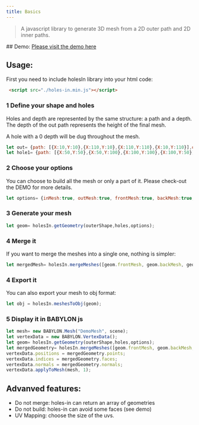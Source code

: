 ```yaml
---
title: Basics
---
```



> A javascript library to generate 3D mesh from a 2D outer path and 2D inner paths.


## Demo:
<a href="https://wanadev.github.io/holes-in/debugPage.html">Please visit the demo here</a>


## Usage:

First you need to include holesIn library into your html code:

```html
 <script src="./holes-in.min.js"></script>
```

### 1 Define your shape and holes


Holes and depth are represented by the same structure: a path and a depth. The depth of the out path represents the height of the final mesh.


A hole with a 0 depth will be dug throughout the mesh.
```javascript
let out= {path: [{X:10,Y:10},{X:110,Y:10},{X:110,Y:110},{X:10,Y:110}],depth:100};
let hole1= {path: [{X:50,Y:50},{X:50,Y:100},{X:100,Y:100},{X:100,Y:50}],depth:0};
 ```

### 2 Choose your options
You can choose to build all the mesh or only a part of it. Please check-out the DEMO for more details.
 ```javascript
let options= {inMesh:true, outMesh:true, frontMesh:true, backMesh:true, horizontalMesh: true};
```

### 3 Generate your mesh
```javascript
let geom= holesIn.getGeometry(outerShape,holes,options);
```

### 4 Merge it
If you want to merge the meshes into a single one, nothing is simpler:
```javascript
let mergedMesh= holesIn.mergeMeshes([geom.frontMesh, geom.backMesh, geom.inMesh, geom.outMesh]);
 ```

### 4 Export it
 You can also export your mesh to obj format:
 ```javascript
let obj = holesIn.meshesToObj(geom);
  ```

### 5 Display it in BABYLON js

 ```javascript
let mesh= new BABYLON.Mesh("DemoMesh", scene);
let vertexData = new BABYLON.VertexData();
let geom= holesIn.getGeometry(outerShape,holes,options);
let mergedGeometry= holesIn.mergeMeshes([geom.frontMesh, geom.backMesh, geom.inMesh, geom.outMesh, geom.horizontalMesh]);
vertexData.positions = mergedGeometry.points;
vertexData.indices = mergedGeometry.faces;
vertexData.normals = mergedGeometry.normals;
vertexData.applyToMesh(mesh, 1);
```


## Advanved features:

 - Do not merge: holes-in can return an array of geometries
 - Do not build: holes-in can avoid some faces (see demo)
 - UV Mapping: choose the size of the uvs.
